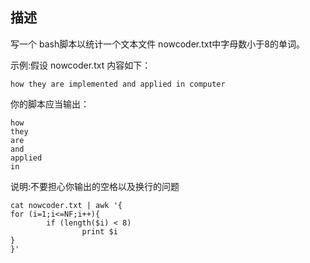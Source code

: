 ## 描述

写一个 bash脚本以统计一个文本文件 nowcoder.txt中字母数小于8的单词。

示例:假设 nowcoder.txt 内容如下：

```
how they are implemented and applied in computer 
```



你的脚本应当输出：

```
how
they
are
and
applied
in
```
说明:不要担心你输出的空格以及换行的问题





```
cat nowcoder.txt | awk '{
for (i=1;i<=NF;i++){
        if (length($i) < 8)
                print $i
}
}'
```

